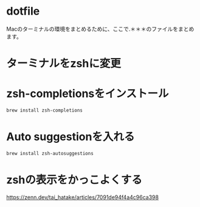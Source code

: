 # dotfile

Macのターミナルの環境をまとめるために、ここで.＊＊＊のファイルをまとめます。


# ターミナルをzshに変更

# zsh-completionsをインストール

```bash
brew install zsh-completions
```
# Auto suggestionを入れる
```bash
brew install zsh-autosuggestions 
```

# zshの表示をかっこよくする
https://zenn.dev/tai_hatake/articles/7091de94f4a4c96ca398
